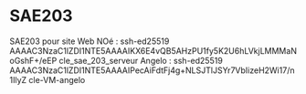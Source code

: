 <h1>SAE203</h1> 
SAE203 pour site Web
NOé : ssh-ed25519 AAAAC3NzaC1lZDI1NTE5AAAAIKX6E4vQB5AHzPU1fy5K2U6hLVkjLMMMaNoGshF+/eEP cle_sae_203_serveur
Angelo : ssh-ed25519 AAAAC3NzaC1lZDI1NTE5AAAAIPecAiFdtFj4g+NLSJTlJSYr7VbIizeH2Wi17/n1IlyZ cle-VM-angelo
